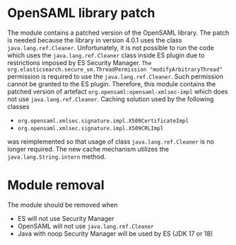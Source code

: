 # OpenSAML library patch

The module contains a patched version of the OpenSAML library. The patch is needed because the library in version 4.0.1 uses the class
`java.lang.ref.Cleaner`. Unfortunately, it is not possible to run the code which uses the `java.lang.ref.Cleaner` class inside
ES plugin due to restrictions imposed by ES Security Manager. `The org.elasticsearch.secure_sm.ThreadPermission "modifyArbitraryThread"`
permission is required to use the `java.lang.ref.Cleaner`. Such permission cannot be granted to the ES plugin. Therefore, this module
contains the patched version of artefact `org.opensaml:opensaml-xmlsec-impl` which does not use `java.lang.ref.Cleaner`. Caching solution used
by the following classes
- `org.opensaml.xmlsec.signature.impl.X509CertificateImpl`
- `org.opensaml.xmlsec.signature.impl.X509CRLImpl`

was reimplemented so that usage of class `java.lang.ref.Cleaner` is no longer required. The new cache mechanism utilizes the  
`java.lang.String.intern` method. 

# Module removal

The module should be removed when
- ES will not use Security Manager
- OpenSAML will not use `java.lang.ref.Cleaner`
- Java with noop Security Manager will be used by ES (JDK 17 or 18)